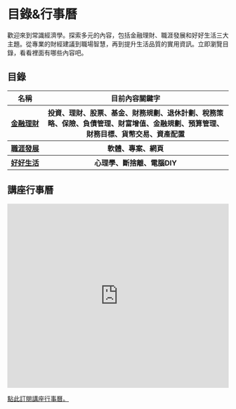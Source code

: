 # 目錄&行事曆

歡迎來到常識經濟學。探索多元的內容，包括金融理財、職涯發展和好好生活三大主題。從專業的財經建議到職場智慧，再到提升生活品質的實用資訊。立即瀏覽目錄，看看裡面有哪些內容吧。

## 目錄

<table>
    <thead>
        <tr>
            <th>名稱</th>
            <th>目前內容關鍵字</th>
        </tr>
    </thead>
    <tbody>
        <tr>
            <th>
                <a style="white-space: nowrap;" href="./finance/outline">
                金融理財</a>
            </th>
            <th>
                投資、理財、股票、基金、財務規劃、退休計劃、稅務策略、保險、負債管理、財富增值、金融規劃、預算管理、財務目標、貨幣交易、資產配置
            </th>
        </tr>
        <tr>
            <th>
                <a style="white-space: nowrap;" href="./career/outline">
                職涯發展</a>
            </th>
            <th>
                軟體、專案、網頁
            </th>
        </tr>
        <tr>
            <th>
                <a style="white-space: nowrap;" href="./life/outline">
                好好生活</a>
            </th>
            <th>
                心理學、斷捨離、電腦DIY
            </th>
        </tr>
    </tbody>
</table>

## 講座行事曆

<iframe src="https://calendar.google.com/calendar/embed?height=600&wkst=2&bgcolor=%23ffffff&ctz=Asia%2FTaipei&showPrint=0&showDate=1&showTabs=0&showCalendars=0&showTz=0&showTitle=0&hl=zh_TW&src=ZTlkYmE0YWQyYTBhNzEyZjgwMDZhZmE3NWI1NTM5MjllMjg2MWJjYmU1MTFlNmMzYzEyNWU2YTcwMmQ3NzNkZEBncm91cC5jYWxlbmRhci5nb29nbGUuY29t&src=emgtdHcudGFpd2FuI2hvbGlkYXlAZ3JvdXAudi5jYWxlbmRhci5nb29nbGUuY29t&color=%23E4C441&color=%234285F4" style="border-width:0" width="100%" height="420" frameborder="0" scrolling="no"></iframe>

<a href="https://calendar.google.com/calendar/u/0?cid=ZTlkYmE0YWQyYTBhNzEyZjgwMDZhZmE3NWI1NTM5MjllMjg2MWJjYmU1MTFlNmMzYzEyNWU2YTcwMmQ3NzNkZEBncm91cC5jYWxlbmRhci5nb29nbGUuY29t" target="_blank">點此訂閱講座行事曆。</a>

